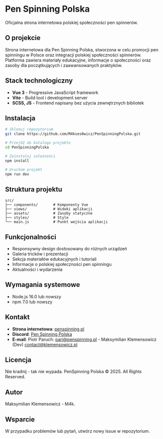 # Pen Spinning Polska

Oficjalna strona internetowa polskiej społeczności pen spinnerów.

## O projekcie

Strona internetowa dla Pen Spinning Polska, stworzona w celu promocji pen spinningu w Polsce oraz integracji polskiej społeczności spinnerów. Platforma zawiera materiały edukacyjne, informacje o społeczności oraz zasoby dla początkujących i zaawansowanych praktyków.

## Stack technologiczny

- **Vue 3** - Progressive JavaScript framework
- **Vite** - Build tool i development server
- **SCSS, JS** - Frontend napisany bez użycia zewnętrznych bibliotek

## Instalacja

```bash
# Sklonuj repozytorium
git clone https://github.com/M4kses0wicz/PenSpinningPolska.git

# Przejdź do katalogu projektu
cd PenSpinningPolska

# Zainstaluj zależności
npm install

# Uruchom projekt
npm run dev

```

## Struktura projektu

```
src/
├── components/       # Komponenty Vue
├── views/            # Widoki aplikacji
├── assets/           # Zasoby statyczne
├── styles/           # Style
└── main.js           # Punkt wejścia aplikacji
```

## Funkcjonalności

- Responsywny design dostosowany do różnych urządzeń
- Galeria tricków i prezentacji
- Sekcja materiałów edukacyjnych i tutoriali
- Informacje o polskiej społeczności pen spinningu
- Aktualności i wydarzenia

## Wymagania systemowe

- Node.js 16.0 lub nowszy
- npm 7.0 lub nowszy

## Kontakt

- **Strona internetowa**: [penspinning.pl](https://penspinning.pl)
- **Discord**: [Pen Spinning Polska](https://discord.gg/MCXEnkh)
- **E-mail**: Piotr Paruch: pari@penspinning.pl - Maksymilian Klemensowicz (Dev) contact@klemensowicz.pl

## Licencja

Nie kradnij - tak nie wypada.
PenSpinning Polska © 2025. All Rights Reserved.

## Autor

Maksymilian Klemensowicz - M4k.

## Wsparcie

W przypadku problemów lub pytań, utwórz nowy issue w repozytorium.
